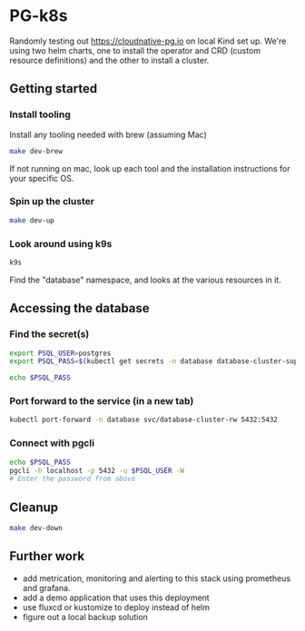 # PG-k8s
Randomly testing out https://cloudnative-pg.io on local Kind set up.
We're using two helm charts, one to install the operator and CRD (custom resource definitions) and the other to install a cluster.

## Getting started
### Install tooling
Install any tooling needed with brew (assuming Mac)

```sh
make dev-brew
```

If not running on mac, look up each tool and the installation instructions for your specific OS.

### Spin up the cluster
```sh
make dev-up
```

### Look around using k9s
```sh
k9s
```

Find the "database" namespace, and looks at the various resources in it.

## Accessing the database
### Find the secret(s)
```sh
export PSQL_USER=postgres
export PSQL_PASS=$(kubectl get secrets -n database database-cluster-superuser -o jsonpath='{.data.password}' | base64 -d)

echo $PSQL_PASS
```

### Port forward to the service (in a new tab)
```sh
kubectl port-forward -n database svc/database-cluster-rw 5432:5432
```

### Connect with pgcli
```sh
echo $PSQL_PASS
pgcli -h localhost -p 5432 -u $PSQL_USER -W
# Enter the password from above
```

## Cleanup
```sh
make dev-down
```

## Further work
- add metrication, monitoring and alerting to this stack using prometheus and grafana.
- add a demo application that uses this deployment
- use fluxcd or kustomize to deploy instead of helm
- figure out a local backup solution




